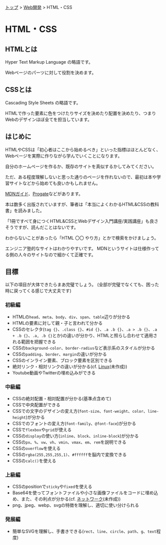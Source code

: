 [トップ](../../) > [Web開発](../) > HTML・CSS

# HTML・CSS

## HTMLとは

Hyper Text Markup Language の略語です。

Webページのパーツに対して役割を決めます。

## CSSとは

Cascading Style Sheets の略語です。

HTMLで作った要素に色をつけたりサイズを決めたり配置を決めたり、つまりWebのデザインほぼ全てを担当しています。

## はじめに

HTMLやCSSは「初心者はここから始めるべき」といった指標はほとんどなく、Webページを実際に作りながら学んでいくことになります。

自分のホームページを作るか、既存のサイトを真似するかしてみてください。

ただ、ある程度理解しないと思った通りのページを作れないので、最初は本や学習サイトなどから始めても良いかもしれません。

[MDNガイド](https://developer.mozilla.org/ja/docs/Learn/HTML)、[Progate](https://prog-8.com/courses/html)などがあります。

本は数多く出版されていますが、筆者は「本当によくわかるHTML&CSSの教科書」を読みました。

「1冊ですべて身につくHTML&CSSとWebデザイン入門講座/実践講座」も良さそうですが、読んだことはないです。

わからないことがあったら「HTML 〇〇 やり方」とかで検索をかけましょう。

エンジニア塾的なサイトはわかりやすいです。
MDNというサイトは仕様作ってる側の人々のサイトなので細かくて正確です。

## 目標

以下の項目が大体できたらまあ完璧でしょう。
(全部が完璧でなくても、困った時に戻ってくる感じで大丈夫です)

### 初級編

- HTMLの`head`、`meta`、`body`、`div`、`span`、`table`辺りが分かる
- HTMLの要素に対して親・子と言われて分かる
- CSSのセレクタ(`tag {}`、`.class {}`、`#id {}`、`.a .b {}`、`.a > .b {}`、`.a + .b {}`、`.a, .b {}`とか)の違いが分かり、HTMLと照らし合わせて適用される範囲を把握できる
- CSSの`background-color`、`border-radius`など表示系のスタイルが分かる
- CSSの`padding`、`border`、`margin`の違いが分かる
- CSSのインライン要素、ブロック要素を区別できる
- 絶対リンク・相対リンクの違いが分かる(cf. [Linux]()(未作成))
- Youtube動画やTwitterの埋め込みができる

### 中級編

- CSSの絶対配置・相対配置が分かる(基準点含めて)
- CSSで中央配置ができる
- CSSでの文字のデザインの変え方(`font-size`、`font-weight`、`color`、`line-height`)が分かる
- CSSでのフォントの変え方(`font-family`、`@font-face`)が分かる
- CSSで`flexbox`や`grid`が使える
- CSSの`display`の使い方(`inline`、`block`、`inline-block`)が分かる
- CSSの`px`、`%`、`vw`、`vh`、`vmin`、`vmax`、`em`、`rem`を説明できる
- CSSの`overflow`を使える
- CSSの`rgba(255,255,255,1)`、`#ffffff`を脳内で変換できる
- CSSの`calc()`を使える

### 上級編

- CSSのpositionで`sticky`や`fixed`を使える
- Base64を使ってフォントファイルや小さな画像ファイルをコードに埋め込め、また、その利点が分かる(cf. [ネットワーク]()(未作成))
- png、jpeg、webp、svgの特徴を理解し、適切に使い分けられる

### 発展編

- 簡単なSVGを理解し、手書きできる(`rect`、`line`、`circle`、`path`、`g`、`text`程度)
